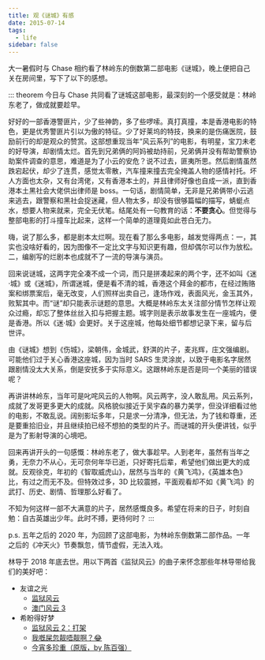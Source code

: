 ```yaml
---
title: 观《谜城》有感
date: 2015-07-14
tags:
  - life
sidebar: false
---
```


大一暑假时与 Chase 相约看了林岭东的倒数第二部电影《谜城》，晚上便把自己关在房间里，写下了以下的感想。

<!-- more -->

::: theorem
今日与 Chase 共同看了谜城这部电影，最深刻的一个感受就是：林岭东老了，做成就要趁早。

好好的一部香港警匪片，​ 少了些神韵，多了些啰嗦。真打真撞，本是香港电影的特色，更是优秀警匪片引以为傲的特征。少了好莱坞的特技，换来的是伤痛医院，鼓励前行的却是观众的赞赏。​ 这部想重现当年“风云系列”的电影，有明星，宝刀未老的好导演，却剧情太烂。首先到兄弟俩的阿妈被劫持前，兄弟俩并没有帮助警察协助案件调查的意思，难道是为了小云的安危？说不过去，匪夷所思。然后剧情虽然跌宕起伏，却少了连贯，感觉太零散，汽车撞来撞去完全掩盖人物的感情衬托。坏人方面也太杂，又有台湾佬，又有香港本土的，并且律师好像也自成一派，直到香港本土黑社会大佬供出律师是 boss。一句话，剧情简单，无非是兄弟俩带小云逃来逃去，跟警察和黑社会捉迷藏，但人物太多，却没有很够篇幅的描写，蜻蜓点水，想要人物来就来，完全无伏笔。结尾处有一句教育的话：**不要贪心**。但觉得与整部电影的打斗撞车比起来，这样一个简单的道理竟如此苍白无力。

嗨，说了那么多，都是剧本太烂啊。现在看了那么多电影，越发觉得两点：一，其实也没啥好看的，因为图像不一定比文字与知识更有趣，但却偶尔可以作为放松。二，编剧写的烂剧本也成就不了一流的导演与演员。

回来说谜城，这两字完全凑不成一个词，而只是拼凑起来的两个字，还不如叫《迷·城》或《迷城》，所谓迷城，便是看不清的城，香港这个拜金的都市，在经过贿赂案和绑票案后，毫无改变，人们照样出卖自己，逢场作戏，表面风光，金玉其外，败絮其中。而“谜”却只能表示谜题的意思。大概是林岭东太关注部分情节怎样让观众过瘾，却忘了整体丝丝入扣与把握主题。城字 ​ 则是表示故事发生在一座城内，便是香港。所以《迷·城》会更好。关于这座城，他每处细节都想记录下来，留与后世评。

由《谜城》想到《伤城》，梁朝伟，金城武，舒淇的片子，麦兆辉，庄文强编剧。可能他们过于关心香港这座城，因为当时 SARS 生灵涂炭，以致于电影名字居然跟剧情没太大关系，倒是安抚多于实际意义。​ 这跟林岭东是否是同一个美丽的错误呢？

再讲讲林岭东，当年可是叱咤风云的人物啊。风云两字，没人敢乱用。风云系列，成就了发哥更多更大的成就。风格貌似接近于吴宇森的暴力美学，但没详细看过他的电影，不敢乱说。​ 阔别影坛多年，只是求一分清净，但无法，为了钱和尊重，还是要重拾旧业，并且继续拍已经不想拍的类型的片子。而谜城的开头便讲钱，似乎是为了影射导演的心境吧。

回来再讲开头的一句感慨：林岭东老了，做大事趁早。​ 人到老年，虽然有当年之勇，无奈力不从心，无可奈何年华已逝，只好寄托后辈，希望他们做出更大的成就。反观徐克，年初的《智取威虎山》，居然与当年的《黄飞鸿》，《英雄本色》比，有过之而无不及。但特效过多，3D 比较震撼，平面观看却不如《黄飞鸿》的武打、历史、剧情、哲理那么好看了。

不知为何这样一部不大满意的片子，居然感慨良多。​ 希望在将来的日子，时刻自勉：自古英雄出少年。此时不搏，更待何时？
:::

p.s. 五年之后的 2020 年，为回顾了这部电影，为林岭东倒数第二部作品。一年之后的《冲天火》节奏飘忽，情节虚假，无法入戏。

林导于 2018 年底去世。用以下两首《监狱风云》的曲子来怀念那些年林导带给我们的美好吧：

- 友谊之光
  - [监狱风云](https://www.bilibili.com/video/BV1jx411G7ZT)
  - [澳门风云 3](https://www.bilibili.com/video/BV1yt411o7y7)
- 希盼得好梦
  - [监狱风云 2：打架](https://youtu.be/WcYfmXj7Lm4)
  - [我嘅屎忽靓唔靓啊？😂](https://www.bilibili.com/video/BV1CJ411T79V)
  - [今宵多珍重（原版，by 陈百强）](https://youtu.be/7Fu9DJGRU8Y)
